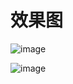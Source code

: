 # 效果图

 ![image](https://github.com/zhfps/movie/tree/master//31d258c59c069f12783e96219882834.png)

 ![image](https://github.com/zhfps/movie/tree/master/image/063359b105dc2d03f8d419ccbad8cfc.png)

